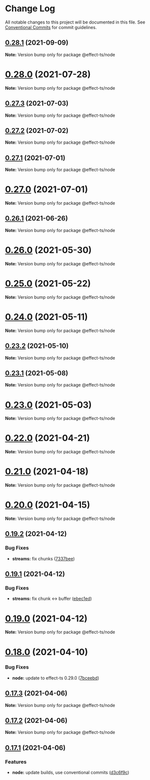 # Change Log

All notable changes to this project will be documented in this file.
See [Conventional Commits](https://conventionalcommits.org) for commit guidelines.

## [0.28.1](https://github.com/Effect-TS/node/compare/@effect-ts/node@0.28.0...@effect-ts/node@0.28.1) (2021-09-09)

**Note:** Version bump only for package @effect-ts/node





# [0.28.0](https://github.com/Effect-TS/node/compare/@effect-ts/node@0.27.3...@effect-ts/node@0.28.0) (2021-07-28)

**Note:** Version bump only for package @effect-ts/node





## [0.27.3](https://github.com/Effect-TS/node/compare/@effect-ts/node@0.27.2...@effect-ts/node@0.27.3) (2021-07-03)

**Note:** Version bump only for package @effect-ts/node





## [0.27.2](https://github.com/Effect-TS/node/compare/@effect-ts/node@0.27.1...@effect-ts/node@0.27.2) (2021-07-02)

**Note:** Version bump only for package @effect-ts/node





## [0.27.1](https://github.com/Effect-TS/node/compare/@effect-ts/node@0.27.0...@effect-ts/node@0.27.1) (2021-07-01)

**Note:** Version bump only for package @effect-ts/node





# [0.27.0](https://github.com/Effect-TS/node/compare/@effect-ts/node@0.26.1...@effect-ts/node@0.27.0) (2021-07-01)

**Note:** Version bump only for package @effect-ts/node





## [0.26.1](https://github.com/Effect-TS/node/compare/@effect-ts/node@0.26.0...@effect-ts/node@0.26.1) (2021-06-26)

**Note:** Version bump only for package @effect-ts/node





# [0.26.0](https://github.com/Effect-TS/node/compare/@effect-ts/node@0.25.0...@effect-ts/node@0.26.0) (2021-05-30)

**Note:** Version bump only for package @effect-ts/node





# [0.25.0](https://github.com/Effect-TS/node/compare/@effect-ts/node@0.24.0...@effect-ts/node@0.25.0) (2021-05-22)

**Note:** Version bump only for package @effect-ts/node





# [0.24.0](https://github.com/Effect-TS/node/compare/@effect-ts/node@0.23.2...@effect-ts/node@0.24.0) (2021-05-11)

**Note:** Version bump only for package @effect-ts/node





## [0.23.2](https://github.com/Effect-TS/node/compare/@effect-ts/node@0.23.1...@effect-ts/node@0.23.2) (2021-05-10)

**Note:** Version bump only for package @effect-ts/node





## [0.23.1](https://github.com/Effect-TS/node/compare/@effect-ts/node@0.23.0...@effect-ts/node@0.23.1) (2021-05-08)

**Note:** Version bump only for package @effect-ts/node





# [0.23.0](https://github.com/Effect-TS/node/compare/@effect-ts/node@0.22.0...@effect-ts/node@0.23.0) (2021-05-03)

**Note:** Version bump only for package @effect-ts/node





# [0.22.0](https://github.com/Effect-TS/node/compare/@effect-ts/node@0.21.0...@effect-ts/node@0.22.0) (2021-04-21)

**Note:** Version bump only for package @effect-ts/node





# [0.21.0](https://github.com/Effect-TS/node/compare/@effect-ts/node@0.20.0...@effect-ts/node@0.21.0) (2021-04-18)

**Note:** Version bump only for package @effect-ts/node





# [0.20.0](https://github.com/Effect-TS/node/compare/@effect-ts/node@0.19.2...@effect-ts/node@0.20.0) (2021-04-15)

**Note:** Version bump only for package @effect-ts/node





## [0.19.2](https://github.com/Effect-TS/node/compare/@effect-ts/node@0.19.1...@effect-ts/node@0.19.2) (2021-04-12)


### Bug Fixes

* **streams:** fix chunks ([7337bee](https://github.com/Effect-TS/node/commit/7337bee108f4ab5a1c4396b51c62062ca85713eb))





## [0.19.1](https://github.com/Effect-TS/node/compare/@effect-ts/node@0.19.0...@effect-ts/node@0.19.1) (2021-04-12)


### Bug Fixes

* **streams:** fix chunk <-> buffer ([ebec1ed](https://github.com/Effect-TS/node/commit/ebec1edc40680d40f076badacc2f7970312af50f))





# [0.19.0](https://github.com/Effect-TS/node/compare/@effect-ts/node@0.18.0...@effect-ts/node@0.19.0) (2021-04-12)

**Note:** Version bump only for package @effect-ts/node





# [0.18.0](https://github.com/Effect-TS/node/compare/@effect-ts/node@0.17.3...@effect-ts/node@0.18.0) (2021-04-10)


### Bug Fixes

* **node:** update to effect-ts 0.29.0 ([7bceebd](https://github.com/Effect-TS/node/commit/7bceebddf01a52335e60a6fb4cb78bc2ab1896ac))





## [0.17.3](https://github.com/Effect-TS/node/compare/@effect-ts/node@0.17.2...@effect-ts/node@0.17.3) (2021-04-06)

**Note:** Version bump only for package @effect-ts/node





## [0.17.2](https://github.com/Effect-TS/node/compare/@effect-ts/node@0.17.1...@effect-ts/node@0.17.2) (2021-04-06)

**Note:** Version bump only for package @effect-ts/node





## [0.17.1](https://github.com/Effect-TS/node/compare/@effect-ts/node@0.17.0...@effect-ts/node@0.17.1) (2021-04-06)


### Features

* **node:** update builds, use conventional commits ([d3c6f9c](https://github.com/Effect-TS/node/commit/d3c6f9c3aed6212fae73bdb2f452519d8c94864d))
